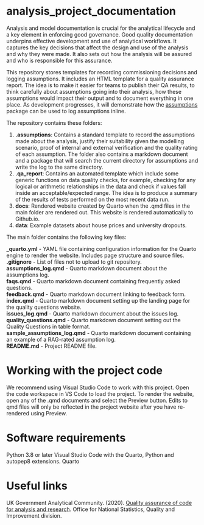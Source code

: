 # analysis_project_documentation
Analysis and model documentation is crucial for the analytical lifecycle and a key element in enforcing good governance. Good quality documentation underpins effective  development and use of analytical workflows. It captures the key decisions that affect the design and use of the analysis and why they were made. It also sets out how the analysis will be assured and who is responsible for this assurance.

This repository stores templates for recording commissioning decisions and logging assumptions. It includes an HTML template for a quality assurance report. The idea is to make it easier for teams to publish their QA results, to think carefully about assumptions going into their analysis, how these assumptions would impact their output and to document everything in one place. As development progresses, it will demonstrate how the [assumptions](https://github.com/best-practice-and-impact/assumptions) package can be used to log assumptions inline. 

The repository contains these folders:  

1) **.assumptions**: Contains a standard template to record the assumptions made about the analysis, justify their suitability given the modelling scenario, proof of internal and external verification and the quality rating of each assumption. The folder also contains a markdown document and a package that will search the current directory for assumptions and write the log to the same directory.
2) **.qa_report**: Contains an automated template which include some generic functions on data quality checks, for example, checking for any logical or arithmetic relationships in the data and check if values fall inside an acceptable/expected range. The idea is to produce a summary of the results of tests performed on the most recent data run.  
4) **docs**: Rendered website created by Quarto when the .qmd files in the main folder are rendered out. This website is rendered automatically to Github.io.
5) **data**: Example datasets about house prices and university dropouts.

The main folder contains the following key files:

**_quarto.yml** - YAML file containing configuration information for the Quarto engine to render the website. Includes page structure and source files.    
**.gitignore** - List of files not to upload to git repository.    
**assumptions_log.qmd** - Quarto markdown document about the assumptions log.    
**faqs.qmd** - Quarto markdown document containing frequently asked questions.    
**feedback.qmd** - Quarto markdown document linking to feedback form.    
**index.qmd** - Quarto markdown document setting up the landing page for the quality questions website.    
**issues_log.qmd** - Quarto markdown document about the issues log.    
**quality_questions.qmd** - Quarto markdown document setting out the Quality Questions in table format.    
**sample_assumptions_log.qmd** - Quarto markdown document containing an example of a RAG-rated assumption log.    
**README.md** - Project README file.

# Working with the project code

We recommend using Visual Studio Code to work with this project. Open the code workspace in VS Code to load the project. To render the website, open any of the .qmd documents and select the Preview button. Edits to qmd files will only be reflected in the project website after you have re-rendered using Preview.

# Software requirements  
Python 3.8 or later
Visual Studio Code with the Quarto, Python and autopep8 extensions.
Quarto

# Useful links  
UK Government Analytical Community. (2020). [Quality assurance of code for analysis and research](https://best-practice-and-impact.github.io/qa-of-code-guidance/ ). Office for National Statistics, Quality and Improvement division.  
